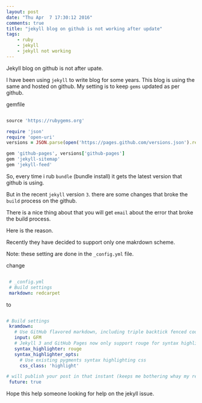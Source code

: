 ```yaml
---
layout: post
date: "Thu Apr  7 17:30:12 2016"
comments: true
title: "jekyll blog on github is not working after update"
tags:
	- ruby
	- jekyll
	- jekyll not working
---
```


Jekyll blog on github is not after upate.

I have been using `jekyll` to write blog for some years. This blog is using the same and hosted on github.
My setting is to keep `gems` updated as per github.

gemfile

```ruby

source 'https://rubygems.org'

require 'json'
require 'open-uri'
versions = JSON.parse(open('https://pages.github.com/versions.json').read)

gem 'github-pages', versions['github-pages']
gem 'jekyll-sitemap'
gem 'jekyll-feed'

```

So, every time i rub `bundle` (bundle install) it gets the latest version that github is using.

But in the recent `jekyll` version `3`. there are some changes that broke the `build` process on the github.

There is a nice thing about that you will get `email` about the error that broke the build process.

Here is the reason.

Recently they have decided to support only one makrdown scheme.

Note: these setting are done in the `_config.yml` file.

change

```yml

 # _config.yml
 # Build settings
 markdown: redcarpet


```

to


```yml

# Build settings
 kramdown:
   # Use GitHub flavored markdown, including triple backtick fenced code blocks
   input: GFM
   # Jekyll 3 and GitHub Pages now only support rouge for syntax highlighting
   syntax_highlighter: rouge
   syntax_highlighter_opts:
     # Use existing pygments syntax highlighting css
     css_class: 'highlight'

# will publish your post in that instant (keeps me bothering whay my recent post are not showing.)
 future: true
```

Hope this help someone looking for help on the jekyll issue.
